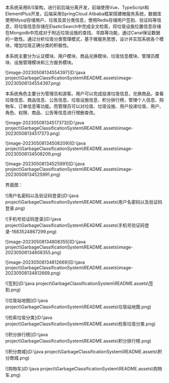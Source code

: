​		本系统采用B/S架构，进行前后端分离开发，前端使用Vue、TypeScript和ElementPlus开发，后端采用SpringCloud Alibaba框架搭建微服务系统，数据库使用Mysql存储用户、垃圾及其分类信息，使用Redis存储用户签到、验证码等信息，将垃圾信息存储在ElasticSearch中完成全文检索，将垃圾设施位置信息存储在Mongodb中完成对于附近垃圾设施的查找、寻路等功能，通过Canal保证数据的一致性。通过分析垃圾分类管理模式，基于微服务思想，设计并实现系统各个模块，增加垃圾正确分类的积极性。

​	本系统主要分为认证模块、用户模块、商品兑换模块、垃圾信息模块、管理员模块、设施管理模块和三方服务模块。

![image-20230508134554397](D:\java project\GarbageClassificationSystem\README.assets\image-20230508134554397.png)

​		本系统角色主要分为管理员和游客。用户可以完成投递垃圾信息，兑换商品，查看垃圾信息、商品信息、公告信息、垃圾设施信息、积分排行榜，管理个人信息、购物车、订单信息等功能。而管理员可以对垃圾、垃圾设施、用户投递垃圾、用户、角色、权限、商品、公告等信息进行增删查改。

![image-20230508134517373](D:\java project\GarbageClassificationSystem\README.assets\image-20230508134517373.png)

![image-20230508134508209](D:\java project\GarbageClassificationSystem\README.assets\image-20230508134508209.png)

![image-20230508134525991](D:\java project\GarbageClassificationSystem\README.assets\image-20230508134525991.png)



界面图：

![用户名密码以及验证码登录](D:\java project\GarbageClassificationSystem\README.assets\用户名密码以及验证码登录.png)

![手机号验证码登录](D:\java project\GarbageClassificationSystem\README.assets\手机号验证码登录-1683524867299.png)

![image-20230508134808355](D:\java project\GarbageClassificationSystem\README.assets\image-20230508134808355.png)

![image-20230508134812669](D:\java project\GarbageClassificationSystem\README.assets\image-20230508134812669.png)

![签到](D:\java project\GarbageClassificationSystem\README.assets\签到.png)

![垃圾站地图](D:\java project\GarbageClassificationSystem\README.assets\垃圾站地图.png)

![检索垃圾分类](D:\java project\GarbageClassificationSystem\README.assets\检索垃圾分类.png)

![积分排行榜](D:\java project\GarbageClassificationSystem\README.assets\积分排行榜.png)

![积分商城](D:\java project\GarbageClassificationSystem\README.assets\积分商城.png)

![购物车](D:\java project\GarbageClassificationSystem\README.assets\购物车.png)